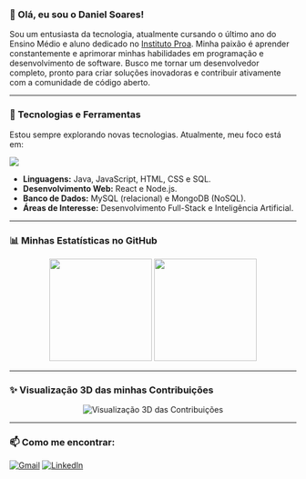 ### 👋 Olá, eu sou o Daniel Soares!

Sou um entusiasta da tecnologia, atualmente cursando o último ano do Ensino Médio e aluno dedicado no [Instituto Proa](https://www.proa.org.br/). Minha paixão é aprender constantemente e aprimorar minhas habilidades em programação e desenvolvimento de software. Busco me tornar um desenvolvedor completo, pronto para criar soluções inovadoras e contribuir ativamente com a comunidade de código aberto.

---

### 🚀 Tecnologias e Ferramentas

Estou sempre explorando novas tecnologias. Atualmente, meu foco está em:

<p align="left">
  <img src="https://skillicons.dev/icons?i=java,javascript,html,css,react,nodejs,express,mysql,sqlite,mongodb" />
</p>

- **Linguagens:** Java, JavaScript, HTML, CSS e SQL.
- **Desenvolvimento Web:** React e Node.js.
- **Banco de Dados:** MySQL (relacional) e MongoDB (NoSQL).
- **Áreas de Interesse:** Desenvolvimento Full-Stack e Inteligência Artificial.

---

### 📊 Minhas Estatísticas no GitHub

<p align="center">
  <img height="180em" src="https://github-readme-stats.vercel.app/api?username=danielsoares30&show_icons=true&theme=dracula&include_all_commits=true&count_private=true"/>
  <img height="180em" src="https://github-readme-stats.vercel.app/api/top-langs/?username=danielsoares30&layout=compact&langs_count=7&theme=dracula"/>
</p>

---

### ✨ Visualização 3D das minhas Contribuições

<p align="center">
  <img src="profile-3d-contrib.svg" alt="Visualização 3D das Contribuições"/>
</p>

---

### 📫 Como me encontrar:

<p align="left">
<a href="mailto:danielsoares300907@gmail.com" target="_blank"><img src="https://img.shields.io/badge/Gmail-D14836?style=for-the-badge&logo=gmail&logoColor=white" alt="Gmail"/></a>
<a href="https://www.linkedin.com/in/daniesoares30" target="_blank"><img src="https://img.shields.io/badge/-LinkedIn-%230077B5?style=for-the-badge&logo=linkedin&logoColor=white" target="_blank" alt="LinkedIn"/></a>
</p>
